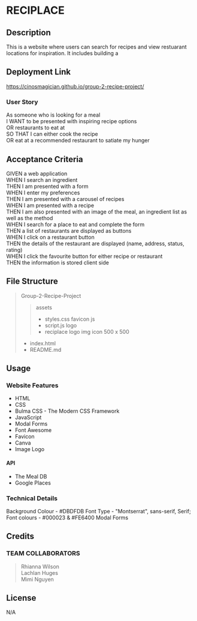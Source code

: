 # RECIPLACE

## Description

This is a website where users can search for recipes and view restuarant locations for inspiration. It includes building a 

## Deployment Link
https://cinosmagician.github.io/group-2-recipe-project/

### User Story
As someone who is looking for a meal  
I WANT to be presented with inspiring recipe options   
OR restaurants to eat at   
SO THAT I can either cook the recipe   
OR eat at a recommended restaurant to satiate my hunger  

## Acceptance Criteria
GIVEN a web application  
WHEN I search an ingredient   
THEN I am presented with a form  
WHEN I enter my preferences   
THEN I am presented with a carousel of recipes  
WHEN I am presented with a recipe  
THEN I am also presented with an image of the meal, an ingredient list as well as the method  
WHEN I search for a place to eat and complete the form  
THEN a list of restaurants are displayed as buttons  
WHEN I click on a restaurant button  
THEN the details of the restaurant are displayed (name, address, status, rating)  
WHEN I click the favourite button for either recipe or restaurant  
THEN the information is stored client side  

## File Structure
> Group-2-Recipe-Project
>>  assets 
>> - styles.css
>> favicon
>> js
>> - script.js
>> logo
>> - reciplace logo img icon 500 x 500
> - index.html
> - README.md

## Usage

### Website Features
- HTML  
- CSS  
- Bulma CSS - The Modern CSS Framework  
- JavaScript
- Modal Forms
- Font Awesome
- Favicon
- Canva
- Image Logo

#### API
- The Meal DB
- Google Places 

### Technical Details
Background Colour - #DBDFDB
Font Type - "Montserrat", sans-serif, Serif;
Font colours - #000023 & #FE6400
Modal Forms


## Credits
### TEAM COLLABORATORS 
> Rhianna Wilson  
> Lachlan Huges  
> Mimi Nguyen  

## License
N/A
